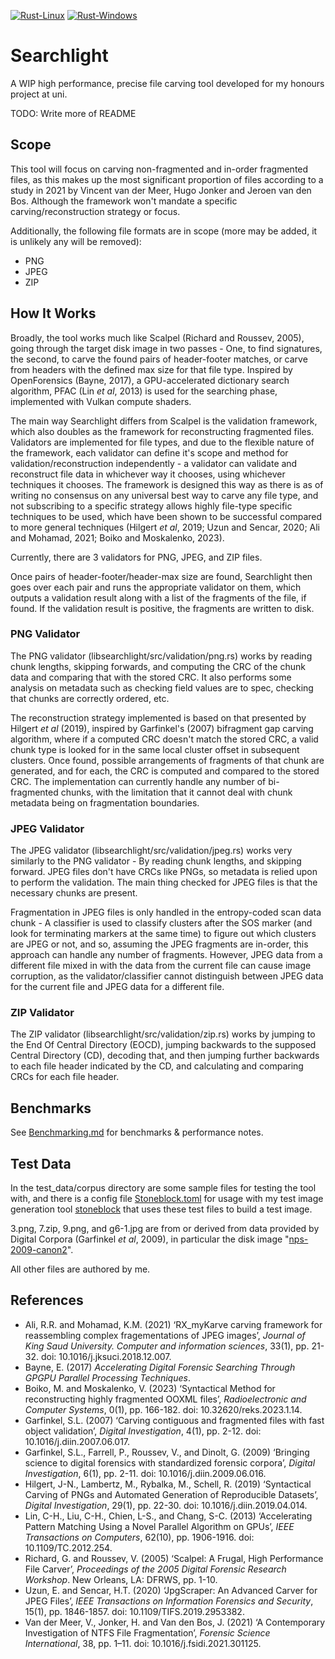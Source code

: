 [![Rust-Linux](https://github.com/Will-Banksy/searchlight/actions/workflows/rust-linux.yml/badge.svg)](https://github.com/Will-Banksy/searchlight/actions/workflows/rust-linux.yml)
[![Rust-Windows](https://github.com/Will-Banksy/searchlight/actions/workflows/rust-windows.yml/badge.svg)](https://github.com/Will-Banksy/searchlight/actions/workflows/rust-windows.yml)

# Searchlight

A WIP high performance, precise file carving tool developed for my honours project at uni.

TODO: Write more of README

## Scope

This tool will focus on carving non-fragmented and in-order fragmented files, as this makes up the most significant proportion of files according to a study in 2021 by Vincent van der Meer, Hugo Jonker and Jeroen van den Bos. Although the framework won't mandate a specific carving/reconstruction strategy or focus.

Additionally, the following file formats are in scope (more may be added, it is unlikely any will be removed):

- PNG
- JPEG
- ZIP

## How It Works

Broadly, the tool works much like Scalpel (Richard and Roussev, 2005), going through the target disk image in two passes - One, to find signatures, the second, to carve the found pairs of header-footer matches, or carve from headers with the defined max size for that file type. Inspired by OpenForensics (Bayne, 2017), a GPU-accelerated dictionary search algorithm, PFAC (Lin *et al*, 2013) is used for the searching phase, implemented with Vulkan compute shaders.

The main way Searchlight differs from Scalpel is the validation framework, which also doubles as the framework for reconstructing fragmented files. Validators are implemented for file types, and due to the flexible nature of the framework, each validator can define it's scope and method for validation/reconstruction independently - a validator can validate and reconstruct file data in whichever way it chooses, using whichever techniques it chooses. The framework is designed this way as there is as of writing no consensus on any universal best way to carve any file type, and not subscribing to a specific strategy allows highly file-type specific techniques to be used, which have been shown to be successful compared to more general techniques (Hilgert *et al*, 2019; Uzun and Sencar, 2020; Ali and Mohamad, 2021; Boiko and Moskalenko, 2023).

Currently, there are 3 validators for PNG, JPEG, and ZIP files.

Once pairs of header-footer/header-max size are found, Searchlight then goes over each pair and runs the appropriate validator on them, which outputs a validation result along with a list of the fragments of the file, if found. If the validation result is positive, the fragments are written to disk.

### PNG Validator

The PNG validator (libsearchlight/src/validation/png.rs) works by reading chunk lengths, skipping forwards, and computing the CRC of the chunk data and comparing that with the stored CRC. It also performs some analysis on metadata such as checking field values are to spec, checking that chunks are correctly ordered, etc.

The reconstruction strategy implemented is based on that presented by Hilgert *et al* (2019), inspired by Garfinkel's (2007) bifragment gap carving algorithm, where if a computed CRC doesn't match the stored CRC, a valid chunk type is looked for in the same local cluster offset in subsequent clusters. Once found, possible arrangements of fragments of that chunk are generated, and for each, the CRC is computed and compared to the stored CRC. The implementation can currently handle any number of bi-fragmented chunks, with the limitation that it cannot deal with chunk metadata being on fragmentation boundaries.

### JPEG Validator

The JPEG validator (libsearchlight/src/validation/jpeg.rs) works very similarly to the PNG validator - By reading chunk lengths, and skipping forward. JPEG files don't have CRCs like PNGs, so metadata is relied upon to perform the validation. The main thing checked for JPEG files is that the necessary chunks are present.

Fragmentation in JPEG files is only handled in the entropy-coded scan data chunk - A classifier is used to classify clusters after the SOS marker (and look for terminating markers at the same time) to figure out which clusters are JPEG or not, and so, assuming the JPEG fragments are in-order, this approach can handle any number of fragments. However, JPEG data from a different file mixed in with the data from the current file can cause image corruption, as the validator/classifier cannot distinguish between JPEG data for the current file and JPEG data for a different file.

### ZIP Validator

The ZIP validator (libsearchlight/src/validation/zip.rs) works by jumping to the End Of Central Directory (EOCD), jumping backwards to the supposed Central Directory (CD), decoding that, and then jumping further backwards to each file header indicated by the CD, and calculating and comparing CRCs for each file header.

## Benchmarks

See [Benchmarking.md](Benchmarking.md) for benchmarks & performance notes.

## Test Data

In the test_data/corpus directory are some sample files for testing the tool with, and there is a config file [Stoneblock.toml](Stoneblock.toml) for usage with my test image generation tool [stoneblock](https://github.com/Will-Banksy/stoneblock) that uses these test files to build a test image.

3.png, 7.zip, 9.png, and g6-1.jpg are from or derived from data provided by Digital Corpora (Garfinkel *et al*, 2009), in particular the disk image "[nps-2009-canon2](https://corp.digitalcorpora.org/corpora/drives/nps-2009-canon2)".

All other files are authored by me.

## References

- Ali, R.R. and Mohamad, K.M. (2021) ‘RX_myKarve carving framework for reassembling complex fragementations of JPEG images’, *Journal of King Saud University. Computer and information sciences*, 33(1), pp. 21-32. doi: 10.1016/j.jksuci.2018.12.007.
- Bayne, E. (2017) *Accelerating Digital Forensic Searching Through GPGPU Parallel Processing Techniques*.
- Boiko, M. and Moskalenko, V. (2023) ‘Syntactical Method for reconstructing highly fragmented OOXML files’, *Radioelectronic and Computer Systems*, 0(1), pp. 166-182. doi: 10.32620/reks.2023.1.14.
- Garfinkel, S.L. (2007) ‘Carving contiguous and fragmented files with fast object validation’, *Digital Investigation*, 4(1), pp. 2-12. doi: 10.1016/j.diin.2007.06.017.
- Garfinkel, S.L., Farrell, P., Roussev, V., and Dinolt, G. (2009) ‘Bringing science to digital forensics with standardized forensic corpora’, *Digital Investigation*, 6(1), pp. 2-11. doi: 10.1016/j.diin.2009.06.016.
- Hilgert, J-N., Lambertz, M., Rybalka, M., Schell, R. (2019) ‘Syntactical Carving of PNGs and Automated Generation of Reproducible Datasets’, *Digital Investigation*, 29(1), pp. 22-30. doi: 10.1016/j.diin.2019.04.014.
- Lin, C-H., Liu, C-H., Chien, L-S., and Chang, S-C. (2013) ‘Accelerating Pattern Matching Using a Novel Parallel Algorithm on GPUs’, *IEEE Transactions on Computers*, 62(10), pp. 1906-1916. doi: 10.1109/TC.2012.254.
- Richard, G. and Roussev, V. (2005) ‘Scalpel: A Frugal, High Performance File Carver’, *Proceedings of the 2005 Digital Forensic Research Workshop*. New Orleans, LA: DFRWS, pp. 1-10.
- Uzun, E. and Sencar, H.T. (2020) ‘JpgScraper: An Advanced Carver for JPEG Files’, *IEEE Transactions on Information Forensics and Security*, 15(1), pp. 1846-1857. doi: 10.1109/TIFS.2019.2953382.
- Van der Meer, V., Jonker, H. and Van den Bos, J. (2021) ‘A Contemporary Investigation of NTFS File Fragmentation’, *Forensic Science International*, 38, pp. 1–11. doi: 10.1016/j.fsidi.2021.301125.
